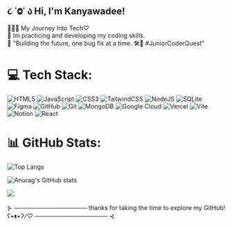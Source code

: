## ૮ ˙Ⱉ˙ ა  Hi, I'm Kanyawadee!
 👩🏻‍💻  My Journey Into Tech♡<br/>
 🎯 Im practicing and developing my coding skills.<br/>
 🌵 "Building the future, one bug fix at a time. 🛠️💫 #JuniorCoderQuest" <br/>

# 💻 Tech Stack:
![HTML5](https://img.shields.io/badge/html5-%23E34F26.svg?style=flat&logo=html5&logoColor=white) ![JavaScript](https://img.shields.io/badge/javascript-%23323330.svg?style=flat&logo=javascript&logoColor=%23F7DF1E) ![CSS3](https://img.shields.io/badge/css3-%231572B6.svg?style=flat&logo=css3&logoColor=white) ![TailwindCSS](https://img.shields.io/badge/tailwindcss-%2338B2AC.svg?style=flat&logo=tailwind-css&logoColor=white) ![NodeJS](https://img.shields.io/badge/node.js-6DA55F?style=flat&logo=node.js&logoColor=white) ![SQLite](https://img.shields.io/badge/sqlite-%2307405e.svg?style=flat&logo=sqlite&logoColor=white) <br> ![Figma](https://img.shields.io/badge/figma-%23F24E1E.svg?style=flat&logo=figma&logoColor=white) ![GitHub](https://img.shields.io/badge/github-%23121011.svg?style=flat&logo=github&logoColor=white) ![Git](https://img.shields.io/badge/git-%23F05033.svg?style=flat&logo=git&logoColor=white) ![MongoDB](https://img.shields.io/badge/MongoDB-%234ea94b.svg?style=flat&logo=mongodb&logoColor=white) 
![Google Cloud](https://img.shields.io/badge/GoogleCloud-%234285F4.svg?style=flat&logo=google-cloud&logoColor=white) ![Vercel](https://img.shields.io/badge/vercel-%23000000.svg?style=flat&logo=vercel&logoColor=white) ![Vite](https://img.shields.io/badge/vite-%23646CFF.svg?style=flat&logo=vite&logoColor=white) ![Notion](https://img.shields.io/badge/Notion-%23000000.svg?style=flat&logo=notion&logoColor=white)
![React](https://img.shields.io/badge/react-%2320232a.svg?style=flat&logo=react&logoColor=%2361DAFB)

# 📊 GitHub Stats:
![Top Langs](https://github-readme-stats.vercel.app/api/top-langs/?username=kanyawadee24&hide_progress=true)<br/>

![Anurag's GitHub stats](https://github-readme-stats.vercel.app/api?username=kanyawadee24&show_icons=true&theme=dracula)<br/>



 [![](https://visitcount.itsvg.in/api?id=kanyawadee24&icon=5&color=10)](https://visitcount.itsvg.in) <br>
 <br>
⊱ ───────────────── thanks for taking the time to explore my GitHub! ʕ•ᴥ•ʔﾉ♡
 ───────────────── ⊰

